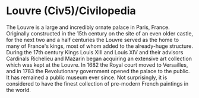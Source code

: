 # Louvre (Civ5)/Civilopedia

The Louvre is a large and incredibly ornate palace in Paris, France. Originally constructed in the 15th century on the site of an even older castle, for the next two and a half centuries the Louvre served as the home to many of France's kings, most of whom added to the already-huge structure. During the 17th century Kings Louis XIII and Louis XIV and their advisors Cardinals Richelieu and Mazarin began acquiring an extensive art collection which was kept at the Louvre. In 1682 the Royal court moved to Versailles, and in 1783 the Revolutionary government opened the palace to the public. It has remained a public museum ever since. Not surprisingly, it is considered to have the finest collection of pre-modern French paintings in the world.